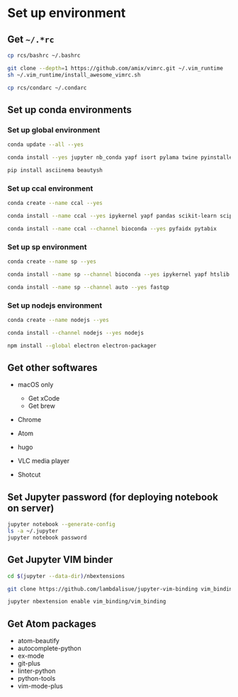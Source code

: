 # Set up environment

## Get `~/.*rc`

```sh
cp rcs/bashrc ~/.bashrc

git clone --depth=1 https://github.com/amix/vimrc.git ~/.vim_runtime
sh ~/.vim_runtime/install_awesome_vimrc.sh

cp rcs/condarc ~/.condarc
```

## Set up conda environments

### Set up global environment

```sh
conda update --all --yes

conda install --yes jupyter nb_conda yapf isort pylama twine pyinstaller git-lfs bfg

pip install asciinema beautysh
```

### Set up ccal environment

```sh
conda create --name ccal --yes

conda install --name ccal --yes ipykernel yapf pandas scikit-learn scipy statsmodels matplotlib seaborn plotly pycrypto bcrypt biopython rpy2 r-mass

conda install --name ccal --channel bioconda --yes pyfaidx pytabix
```

### Set up sp environment

```sh
conda create --name sp --yes

conda install --name sp --channel bioconda --yes ipykernel yapf htslib picard fqtools bwa hisat2 samtools freebayes bcftools snpeff

conda install --name sp --channel auto --yes fastqp
```

### Set up nodejs environment

```sh
conda create --name nodejs --yes

conda install --channel nodejs --yes nodejs

npm install --global electron electron-packager
```

## Get other softwares

- macOS only

  - Get xCode
  - Get brew

- Chrome

- Atom

- hugo

- VLC media player

- Shotcut

## Set Jupyter password (for deploying notebook on server)

```sh
jupyter notebook --generate-config
ls -a ~/.jupyter
jupyter notebook password
```

## Get Jupyter VIM binder

```sh
cd $(jupyter --data-dir)/nbextensions

git clone https://github.com/lambdalisue/jupyter-vim-binding vim_binding

jupyter nbextension enable vim_binding/vim_binding
```

## Get Atom packages

- atom-beautify
- autocomplete-python
- ex-mode
- git-plus
- linter-python
- python-tools
- vim-mode-plus
